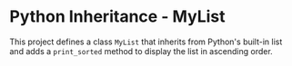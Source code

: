 # Python Inheritance - MyList

This project defines a class `MyList` that inherits from Python's built-in list and adds a `print_sorted` method to display the list in ascending order.
